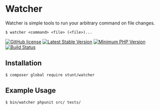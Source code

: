 # Watcher

Watcher is simple tools to run your arbitrary command on file changes.

```
$ watcher <command> <file> (<file>)...
```

[![GitHub license](https://img.shields.io/badge/license-MIT-blue.svg)](https://raw.githubusercontent.com/Stunt/watcher/master/LICENSE)
[![Latest Stable Version](https://img.shields.io/packagist/v/stunt/watcher.svg?style=flat-square)](https://packagist.org/packages/stunt/watcher)
[![Minimum PHP Version](https://img.shields.io/badge/php-%3E%3D%205.5.9-8892BF.svg?style=flat-square)](https://php.net/)
[![Build Status](https://travis-ci.org/Stunt/watcher.svg?branch=master)](https://travis-ci.org/Stunt/watcher)

## Installation

```
$ composer global require stunt/watcher
```

## Example Usage

```
$ bin/watcher phpunit src/ tests/
```
